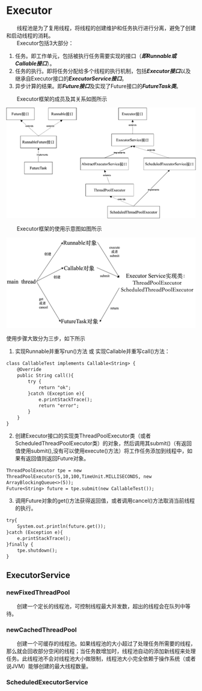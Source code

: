 # Executor
&emsp;&emsp;线程池是为了复用线程，将线程的创建维护和任务执行进行分离，避免了创建和启动线程的消耗。  
&emsp;&emsp;Executor包括3大部分：  
1) 任务。即工作单元，包括被执行任务需要实现的接口（***即Runnable或Callable接口***）。
2) 任务的执行。即将任务分配给多个线程的执行机制，包括***Executor接口***以及继承自Executor接口的***ExecutorService接口***。
3) 异步计算的结果。即***Future接口***及实现了Future接口的***FutureTask类***。

&emsp;&emsp;Executor框架的成员及其关系如图所示  
  
![image](https://github.com/xyhvictor/JavaStudying/blob/main/pic/multi_threads/Executor.png)  
  
&emsp;&emsp;Executor框架的使用示意图如图所示  
  
![image](https://github.com/xyhvictor/JavaStudying/blob/main/pic/multi_threads/Executor_usage.png)  
  
使用步骤大致分为三步，如下所示
1) 实现Runnable并重写run()方法 或 实现Callable并重写call()方法：
```
class CallableTest implements Callable<String> {
    @Override
    public String call(){
        try {
            return "ok";
        }catch (Exception e){
            e.printStackTrace();
            return "error";
        }
    }
}
```
2) 创建Executor接口的实现类ThreadPoolExecutor类（或者ScheduledThreadPoolExecutor类）的对象，然后调用其submit()（有返回值使用submit(),没有可以使用execute()方法）将工作任务添加到线程中，如果有返回值则返回Future对象。
```
ThreadPoolExecutor tpe = new ThreadPoolExecutor(5,10,100,TimeUnit.MILLISECONDS, new ArrayBlockingQueue<>(5));
Future<String> future = tpe.submit(new CallableTest());
```
3) 调用Future对象的get()方法获得返回值，或者调用cancel()方法取消当前线程的执行。
```
try{
    System.out.println(future.get());
}catch (Exception e){
    e.printStackTrace();
}finally {
    tpe.shutdown();
}
```
## ExecutorService
### newFixedThreadPool  
&emsp;&emsp;创建一个定长的线程池，可控制线程最大并发数，超出的线程会在队列中等待。
### newCachedThreadPool  
&emsp;&emsp;创建一个可缓存的线程池。如果线程池的大小超过了处理任务所需要的线程，那么就会回收部分空闲的线程；当任务数增加时，线程池自动的添加新线程来处理任务。此线程池不会对线程池大小做限制，线程池大小完全依赖于操作系统（或者说JVM）能够创建的最大线程数量。
### ScheduledExecutorService
